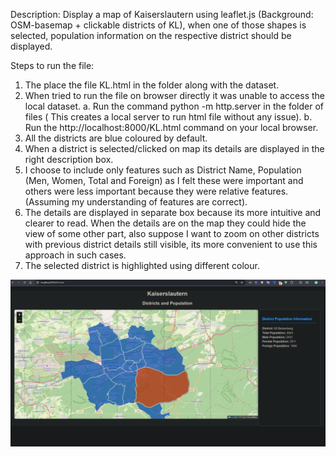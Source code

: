 Description: Display a map of Kaiserslautern using leaflet.js (Background: OSM-basemap + clickable districts of KL), when one of those shapes is selected, population information on the respective district should be displayed.

Steps to run the file:
1.	The place the file KL.html in the folder along with the dataset.
2.	When tried to run the file on browser directly it was unable to access the local dataset.
  a.	Run the command python -m http.server in the folder of files ( This creates a local server to run html file without any issue).
  b.	Run the http://localhost:8000/KL.html command on your local browser.
3.	All the districts are blue coloured by default.
4.	When a district is selected/clicked on map its details are displayed in the right description box.
5.	I choose to include only features such as District Name, Population (Men, Women, Total and Foreign) as I felt these were important and others were less important because they were relative             features. (Assuming my understanding of features are correct).
6.	The details are displayed in separate box because its more intuitive and clearer to read. When the details are on the map they could hide the view of some other part, also suppose I want to zoom       on other districts with previous district details still visible, its more convenient to use this approach in such cases.
7.	The selected district is highlighted using different colour.

![Alt text](https://github.com/GurusaiBiradar/InteractiveMapKL/blob/main/example.png)

